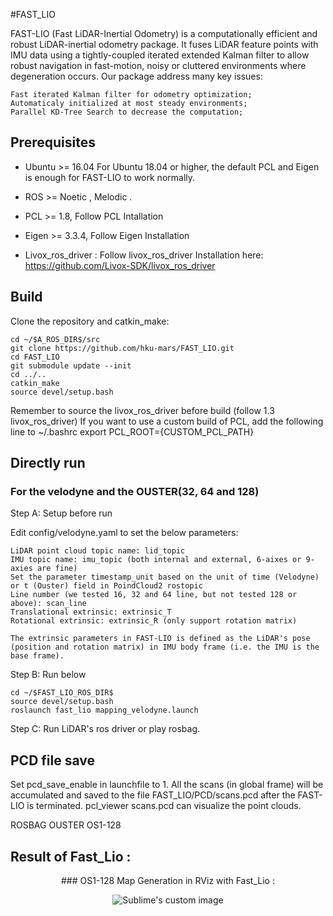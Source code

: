 
#FAST_LIO

FAST-LIO (Fast LiDAR-Inertial Odometry) is a computationally efficient and robust LiDAR-inertial odometry package. It fuses LiDAR feature points with IMU data using a tightly-coupled iterated extended Kalman filter to allow robust navigation in fast-motion, noisy or cluttered environments where degeneration occurs. Our package address many key issues:

    Fast iterated Kalman filter for odometry optimization;
    Automaticaly initialized at most steady environments;
    Parallel KD-Tree Search to decrease the computation;



## Prerequisites

- Ubuntu >= 16.04
For Ubuntu 18.04 or higher, the default PCL and Eigen is enough for FAST-LIO to work normally.
- ROS >= Noetic , Melodic . 
- PCL >= 1.8, Follow PCL Intallation 
- Eigen >= 3.3.4, Follow Eigen Installation

- Livox_ros_driver : Follow livox_ros_driver Installation here: https://github.com/Livox-SDK/livox_ros_driver

## Build

Clone the repository and catkin_make:

    cd ~/$A_ROS_DIR$/src
    git clone https://github.com/hku-mars/FAST_LIO.git
    cd FAST_LIO
    git submodule update --init
    cd ../..
    catkin_make
    source devel/setup.bash
Remember to source the livox_ros_driver before build (follow 1.3 livox_ros_driver)
If you want to use a custom build of PCL, add the following line to ~/.bashrc export PCL_ROOT={CUSTOM_PCL_PATH}


## Directly run
### For the velodyne and the OUSTER(32, 64 and 128) 

Step A: Setup before run

Edit config/velodyne.yaml to set the below parameters:

    LiDAR point cloud topic name: lid_topic
    IMU topic name: imu_topic (both internal and external, 6-aixes or 9-axies are fine)
    Set the parameter timestamp_unit based on the unit of time (Velodyne) or t (Ouster) field in PoindCloud2 rostopic
    Line number (we tested 16, 32 and 64 line, but not tested 128 or above): scan_line
    Translational extrinsic: extrinsic_T
    Rotational extrinsic: extrinsic_R (only support rotation matrix)

    The extrinsic parameters in FAST-LIO is defined as the LiDAR's pose (position and rotation matrix) in IMU body frame (i.e. the IMU is the base frame).

Step B: Run below

    cd ~/$FAST_LIO_ROS_DIR$
    source devel/setup.bash
    roslaunch fast_lio mapping_velodyne.launch

Step C: Run LiDAR's ros driver or play rosbag.



## PCD file save

Set pcd_save_enable in launchfile to 1. All the scans (in global frame) will be accumulated and saved to the file FAST_LIO/PCD/scans.pcd after the FAST-LIO is terminated.
pcl_viewer scans.pcd can visualize the point clouds.



ROSBAG OUSTER OS1-128 

## Result of Fast_Lio : 
    
<p align="center">  ### OS1-128 Map Generation in RViz with Fast_Lio :  </p> 
    
   
  <p align="center">   
  <img src="https://user-images.githubusercontent.com/97898968/158196791-3807d46c-276b-46f8-8905-d717eae299f6.png?raw=true" alt="Sublime's custom image"/>
</p>

